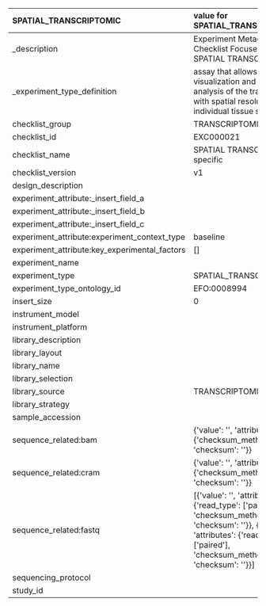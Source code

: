 | SPATIAL_TRANSCRIPTOMIC                        | value for SPATIAL_TRANSCRIPTOMIC                                                                                                                                                                     |
|:----------------------------------------------|:-----------------------------------------------------------------------------------------------------------------------------------------------------------------------------------------------------|
| _description                                  | Experiment Metadata Checklist Focused on SPATIAL TRANSCRIPTOMIC                                                                                                                                      |
| _experiment_type_definition                   | assay that allows visualization and quantitative analysis of the transcriptome with spatial resolution in individual tissue sections                                                                 |
| checklist_group                               | TRANSCRIPTOMIC                                                                                                                                                                                       |
| checklist_id                                  | EXC000021                                                                                                                                                                                            |
| checklist_name                                | SPATIAL TRANSCRIPTOMIC specific                                                                                                                                                                      |
| checklist_version                             | v1                                                                                                                                                                                                   |
| design_description                            |                                                                                                                                                                                                      |
| experiment_attribute:_insert_field_a          |                                                                                                                                                                                                      |
| experiment_attribute:_insert_field_b          |                                                                                                                                                                                                      |
| experiment_attribute:_insert_field_c          |                                                                                                                                                                                                      |
| experiment_attribute:experiment_context_type  | baseline                                                                                                                                                                                             |
| experiment_attribute:key_experimental_factors | []                                                                                                                                                                                                   |
| experiment_name                               |                                                                                                                                                                                                      |
| experiment_type                               | SPATIAL_TRANSCRIPTOMIC                                                                                                                                                                               |
| experiment_type_ontology_id                   | EFO:0008994                                                                                                                                                                                          |
| insert_size                                   | 0                                                                                                                                                                                                    |
| instrument_model                              |                                                                                                                                                                                                      |
| instrument_platform                           |                                                                                                                                                                                                      |
| library_description                           |                                                                                                                                                                                                      |
| library_layout                                |                                                                                                                                                                                                      |
| library_name                                  |                                                                                                                                                                                                      |
| library_selection                             |                                                                                                                                                                                                      |
| library_source                                | TRANSCRIPTOMIC                                                                                                                                                                                       |
| library_strategy                              |                                                                                                                                                                                                      |
| sample_accession                              |                                                                                                                                                                                                      |
| sequence_related:bam                          | {'value': '', 'attributes': {'checksum_method': 'MD5', 'checksum': ''}}                                                                                                                              |
| sequence_related:cram                         | {'value': '', 'attributes': {'checksum_method': 'MD5', 'checksum': ''}}                                                                                                                              |
| sequence_related:fastq                        | [{'value': '', 'attributes': {'read_type': ['paired'], 'checksum_method': 'MD5', 'checksum': ''}}, {'value': '', 'attributes': {'read_type': ['paired'], 'checksum_method': 'MD5', 'checksum': ''}}] |
| sequencing_protocol                           |                                                                                                                                                                                                      |
| study_id                                      |                                                                                                                                                                                                      |